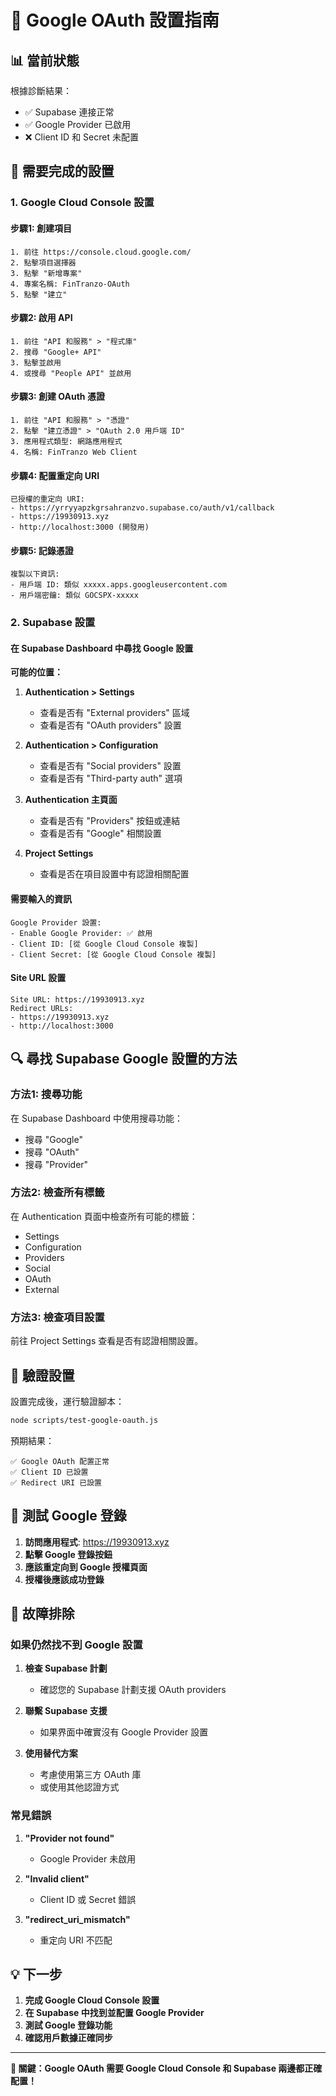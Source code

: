 # 🔧 Google OAuth 設置指南

## 📊 當前狀態

根據診斷結果：
- ✅ Supabase 連接正常
- ✅ Google Provider 已啟用
- ❌ Client ID 和 Secret 未配置

## 🎯 需要完成的設置

### 1. Google Cloud Console 設置

#### 步驟1: 創建項目
```
1. 前往 https://console.cloud.google.com/
2. 點擊項目選擇器
3. 點擊 "新增專案"
4. 專案名稱: FinTranzo-OAuth
5. 點擊 "建立"
```

#### 步驟2: 啟用 API
```
1. 前往 "API 和服務" > "程式庫"
2. 搜尋 "Google+ API"
3. 點擊並啟用
4. 或搜尋 "People API" 並啟用
```

#### 步驟3: 創建 OAuth 憑證
```
1. 前往 "API 和服務" > "憑證"
2. 點擊 "建立憑證" > "OAuth 2.0 用戶端 ID"
3. 應用程式類型: 網路應用程式
4. 名稱: FinTranzo Web Client
```

#### 步驟4: 配置重定向 URI
```
已授權的重定向 URI:
- https://yrryyapzkgrsahranzvo.supabase.co/auth/v1/callback
- https://19930913.xyz
- http://localhost:3000 (開發用)
```

#### 步驟5: 記錄憑證
```
複製以下資訊:
- 用戶端 ID: 類似 xxxxx.apps.googleusercontent.com
- 用戶端密鑰: 類似 GOCSPX-xxxxx
```

### 2. Supabase 設置

#### 在 Supabase Dashboard 中尋找 Google 設置

**可能的位置：**

1. **Authentication > Settings**
   - 查看是否有 "External providers" 區域
   - 查看是否有 "OAuth providers" 設置

2. **Authentication > Configuration**
   - 查看是否有 "Social providers" 設置
   - 查看是否有 "Third-party auth" 選項

3. **Authentication 主頁面**
   - 查看是否有 "Providers" 按鈕或連結
   - 查看是否有 "Google" 相關設置

4. **Project Settings**
   - 查看是否在項目設置中有認證相關配置

#### 需要輸入的資訊
```
Google Provider 設置:
- Enable Google Provider: ✅ 啟用
- Client ID: [從 Google Cloud Console 複製]
- Client Secret: [從 Google Cloud Console 複製]
```

#### Site URL 設置
```
Site URL: https://19930913.xyz
Redirect URLs:
- https://19930913.xyz
- http://localhost:3000
```

## 🔍 尋找 Supabase Google 設置的方法

### 方法1: 搜尋功能
在 Supabase Dashboard 中使用搜尋功能：
- 搜尋 "Google"
- 搜尋 "OAuth"
- 搜尋 "Provider"

### 方法2: 檢查所有標籤
在 Authentication 頁面中檢查所有可能的標籤：
- Settings
- Configuration
- Providers
- Social
- OAuth
- External

### 方法3: 檢查項目設置
前往 Project Settings 查看是否有認證相關設置。

## 🧪 驗證設置

設置完成後，運行驗證腳本：

```bash
node scripts/test-google-oauth.js
```

預期結果：
```
✅ Google OAuth 配置正常
✅ Client ID 已設置
✅ Redirect URI 已設置
```

## 📱 測試 Google 登錄

1. **訪問應用程式**: https://19930913.xyz
2. **點擊 Google 登錄按鈕**
3. **應該重定向到 Google 授權頁面**
4. **授權後應該成功登錄**

## 🔧 故障排除

### 如果仍然找不到 Google 設置

1. **檢查 Supabase 計劃**
   - 確認您的 Supabase 計劃支援 OAuth providers

2. **聯繫 Supabase 支援**
   - 如果界面中確實沒有 Google Provider 設置

3. **使用替代方案**
   - 考慮使用第三方 OAuth 庫
   - 或使用其他認證方式

### 常見錯誤

1. **"Provider not found"**
   - Google Provider 未啟用

2. **"Invalid client"**
   - Client ID 或 Secret 錯誤

3. **"redirect_uri_mismatch"**
   - 重定向 URI 不匹配

## 💡 下一步

1. **完成 Google Cloud Console 設置**
2. **在 Supabase 中找到並配置 Google Provider**
3. **測試 Google 登錄功能**
4. **確認用戶數據正確同步**

---

**🎯 關鍵：Google OAuth 需要 Google Cloud Console 和 Supabase 兩邊都正確配置！**
